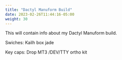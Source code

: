 ```yaml
---
title: "Dactyl Manuform Build"
date: 2023-02-26T11:44:16-05:00
weight: 30
---
```

This will contain info about my Dactyl Manuform build.

Swiches: Kailh box jade

Key caps: Drop MT3 /DEV/TTY ortho kit